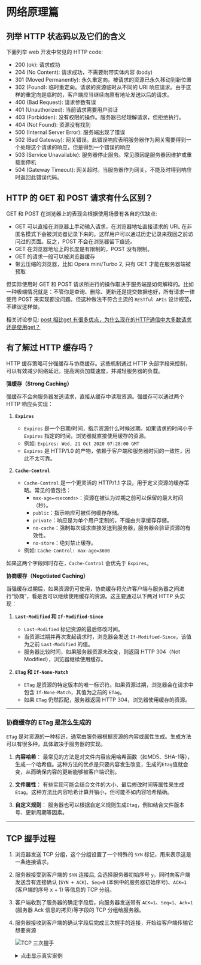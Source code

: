 # 网络原理篇

## 列举 HTTP 状态码以及它们的含义

下面列举 web 开发中常见的 HTTP code:

- 200 (ok): 请求成功
- 204 (No Content): 请求成功，不需要附带实体内容 (body)
- 301 (Moved Permanently): 永久重定向。被请求的资源已永久移动到新位置
- 302 (Found): 临时重定向。请求的资源临时从不同的 URI 响应请求。由于这样的重定向是临时的，客户端应当继续向原有地址发送以后的请求。
- 400 (Bad Request): 请求参数有误
- 401 (Unauthorized): 当前请求需要用户验证
- 403 (Forbidden): 没有权限的操作。服务器已经理解请求，但拒绝执行。
- 404 (Not Found): 资源没有找到
- 500 (Internal Server Error): 服务端出现了错误
- 502 (Bad Gateway): 网关错误。此错误响应表明服务器作为网关需要得到一个处理这个请求的响应，但是得到一个错误的响应
- 503 (Service Unavailable): 服务器停止服务。常见原因是服务器因维护或重载而停机
- 504 (Gateway Timeout): 网关超时。当服务器作为网关，不能及时得到响应时返回此错误代码。

## HTTP 的 GET 和 POST 请求有什么区别？

GET 和 POST 在浏览器上的表现会根据使用场景有各自的优缺点:

- GET 可以直接在浏览器上手动输入请求，在浏览器地址直接请求的 URL 在非匿名模式下会被浏览器记录下来的。这样用户可以通过历史记录来找回之前访问过的页面。反之，POST 不会在浏览器留下痕迹。
- GET 在浏览器地址上的长度是有限制的，POST 没有限制。
- GET 的请求一般可以被浏览器缓存
- 带云压缩的浏览器，比如 Opera mini/Turbo 2, 只有 GET 才能在服务器端被预取

但实际使用时 GET 和 POST 请求所进行的操作取决于服务端是如何解释的。比如一种极端情况就是：不管你是查询、删除、更新还是提交数据也好，所有请求一律使用 POST 来实现都没问题。但这种做法不符合主流的 `RESTful APIs` 设计规范，不建议这样做。

相关讨论参见: [post 相比get 有很多优点，为什么现在的HTTP通信中大多数请求还是使用get？](https://www.zhihu.com/question/31640769?rf=37401322)

## 有了解过 HTTP 缓存吗？

HTTP 缓存策略可分强缓存与协商缓存。这些机制通过 HTTP 头部字段来控制，可以有效减少网络延迟，提高网页加载速度，并减轻服务器的负载。

**强缓存（Strong Caching）**

强缓存不会向服务器发送请求，直接从缓存中读取资源。强缓存可以通过两个 HTTP 响应头实现：

1. **`Expires`**
   - `Expires` 是一个日期/时间，指示资源什么时候过期。如果请求的时间小于 `Expires` 指定的时间，浏览器就直接使用缓存的资源。
   - 例如: `Expires: Wed, 21 Oct 2020 07:28:00 GMT`
   - `Expires` 是 HTTP/1.0 的产物，依赖于客户端和服务器时间的一致性，因此不太可靠。

2. **`Cache-Control`**
   - `Cache-Control` 是一个更灵活的 HTTP/1.1 字段，用于定义资源的缓存策略。常见的值包括：
     - `max-age=<seconds>`：资源在被认为过期之前可以保留的最大时间（秒）。
     - `public`：指示响应可被任何缓存存储。
     - `private`：响应是为单个用户定制的，不能由共享缓存存储。
     - `no-cache`：强制每次请求直接发送到服务器，服务器会验证资源的有效性。
     - `no-store`：绝对禁止缓存。
   - 例如: `Cache-Control: max-age=3600`

如果这两个字段同时存在，`Cache-Control` 会优先于 `Expires`。

**协商缓存（Negotiated Caching）**

当强缓存过期后，如果资源仍可使用，协商缓存将允许客户端与服务器之间进行“协商”，看是否可以继续使用缓存的资源。这主要通过以下两对 HTTP 头实现：

1. **`Last-Modified` 和 `If-Modified-Since`**
   - `Last-Modified` 标记资源的最后修改时间。
   - 当资源过期并再次发起请求时，浏览器会发送 `If-Modified-Since`，该值为之前 `Last-Modified` 的值。
   - 服务器比较时间，如果服务器资源未改变，则返回 HTTP 304（Not Modified），浏览器继续使用缓存。

2. **`ETag` 和 `If-None-Match`**
   - `ETag` 是资源的特定版本的唯一标识符。如果资源过期，浏览器会在请求中包含 `If-None-Match`，其值为之前的 `ETag`。
   - 如果 `ETag` 仍然匹配，服务器返回 HTTP 304，浏览器使用缓存的资源。

---

### 协商缓存的 ETag 是怎么生成的

`ETag` 是对资源的一种标识，通常由服务器根据资源的内容或属性生成。生成方法可以有很多种，具体取决于服务器的实现。

1. **内容哈希**：
   最常见的方法是对文件内容应用哈希函数（如MD5、SHA-1等），生成一个哈希值。这种方法的优点是只要内容发生改变，生成的`Etag`值就会变，从而确保内容的更新能够被客户端识别。

2. **文件属性**：
   有些实现可能会结合文件的大小、最后修改时间等属性来生成`Etag`。这种方法比内容哈希计算开销小，但可能不如内容哈希精确。

3. **自定义规则**：
   服务器也可以根据自定义规则生成`Etag`，例如结合文件版本号、更新周期等因素。

---

## TCP 握手过程

1. 浏览器发送 TCP 分组，这个分组设置了一个特殊的 `SYN` 标记，用来表示这是一条连接请求。
2. 服务器接受到客户端的 `SYN` 连接后, 会选择服务器初始序号 `y`。同时向客户端发送含有连接确认 (`SYN + ACK`)、`Seq=0` (本例中的服务器初始序号)、`ACK=1` (客户端的序号 x + 1) 等信息的 TCP 分组。
3. 客户端收到了服务器的确定字段后，向服务器发送带有 `ACK=1`、`Seq=1`、`Ack=1` (服务器 Ack 信息的拷贝)等字段的 TCP 分组给服务器。
4. 服务器接收到客户端的确认字段后完成三次握手的连接，开始给客户端传输它想要资源

   ![TCP 三次握手](./images/tcp-1.png)

   <details block>
   <summary>点击显示真实案例</summary>

   以下序号 `40`、`44`、`45` 为 TCP 三次握手的具体数据信息。在右侧的 `info` 栏中显示了分组的标志位信息:

   ![TCP 三次握手](./images/tcp-2.png)

   </details>
